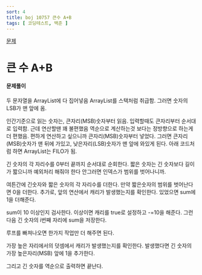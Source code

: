```yaml
---
sort: 4
title: boj 10757 큰수 A+B
tags: [ 코딩테스트, 백준 ]
---
```


[문제](https://www.acmicpc.net/problem/1076)

# 큰 수 A+B

#### 문제풀이

두 문자열을 ArrayList에 다 집어넣음
ArrayList를 스택처럼 취급함. 그러면 숫자의 LSB가 맨 앞에 옴.

인간기준으로 읽는 숫자는, 큰자리(MSB)숫자부터 읽음.
입력할때도 큰자리부터 순서대로 입력함. 근데 연산할땐 꽤 불편했음
역순으로 계산하는것 보다는 정방향으로 하는게 더 편했음.
편하게 연산하고 싶으니까 큰자리(MSB)숫자부터 넣었다.
그러면 큰자리(MSB)숫자가 맨 뒤에 가있고, 낮은자리(LSB)숫자가 맨 앞에 와있게 된다.
아래 코드처럼 하면 ArrayList는 FILO가 됨.

긴 숫자의 각 자리수를 0부터 끝까지 순서대로 순회한다.
짧은 숫자는 긴 숫자보다 길이가 짧으니까 예외처리 해줘야 한다
안그러면 인덱스가 범위를 벗어나니까.

여튼간에 긴숫자와 짧은 숫자의 각 자리수를 더한다.
만약 짧은숫자의 범위를 벗어난다면 0을 더한다.
추가로, 앞의 연산에서 캐리가 발생했는지를 확인한다. 
있었으면 sum에 1을 더해준다.

sum이 10 이상인지 검사한다. 
이상이면 캐리를 true로 설정하고 -=10을 해준다.
그런 다음 긴 숫자의 i번째 자리에 sum을 저장한다.

루프를 빠져나오면 한가지 작업만 더 해주면 된다.

가장 높은 자리에서의 덧셈에서 캐리가 발생했는지를 확인한다.
발생했다면 긴 숫자의 가장 높은자리(MSB) 앞에 1을 추가한다.

그리고 긴 숫자를 역순으로 출력하면 끝난다.

